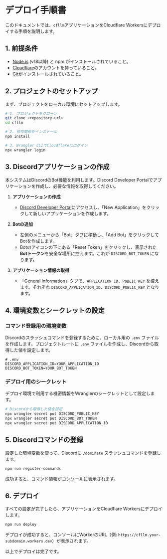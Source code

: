 # デプロイ手順書

このドキュメントでは、`cfllm`アプリケーションをCloudflare Workersにデプロイする手順を説明します。

## 1. 前提条件

* [Node.js](https://nodejs.org/) (v18以降) と npm がインストールされていること。
* [Cloudflare](https://dash.cloudflare.com/)のアカウントを持っていること。
* [Git](https://git-scm.com/)がインストールされていること。

## 2. プロジェクトのセットアップ

まず、プロジェクトをローカル環境にセットアップします。

```bash
# 1. プロジェクトをクローン
git clone <repository-url>
cd cfllm

# 2. 依存関係をインストール
npm install

# 3. Wrangler CLIでCloudflareにログイン
npx wrangler login
```

## 3. Discordアプリケーションの作成

本システムはDiscordのBot機能を利用します。Discord Developer Portalでアプリケーションを作成し、必要な情報を取得してください。

1. **アプリケーションの作成**
   * [Discord Developer Portal](https://discord.com/developers/applications)にアクセスし、「New Application」をクリックして新しいアプリケーションを作成します。

2. **Botの追加**
   * 左側のメニューから「Bot」タブに移動し、「Add Bot」をクリックしてBotを作成します。
   * Botのアイコンの下にある「Reset Token」をクリックし、表示された**Botトークン**を安全な場所に控えます。これが `DISCORD_BOT_TOKEN` になります。

3. **アプリケーション情報の取得**
   * 「General Information」タブで、`APPLICATION ID`、`PUBLIC KEY` を控えます。それぞれ `DISCORD_APPLICATION_ID`、`DISCORD_PUBLIC_KEY` となります。

## 4. 環境変数とシークレットの設定

### コマンド登録用の環境変数

Discordのスラッシュコマンドを登録するために、ローカル用の `.env` ファイルを作成します。プロジェクトルートに `.env` ファイルを作成し、Discordから取得した値を設定します。

```dotenv
# .env
DISCORD_APPLICATION_ID=YOUR_APPLICATION_ID
DISCORD_BOT_TOKEN=YOUR_BOT_TOKEN
```

### デプロイ用のシークレット

デプロイ環境で利用する機密情報をWranglerのシークレットとして設定します。

```bash
# Discordから取得した値を設定
npx wrangler secret put DISCORD_PUBLIC_KEY
npx wrangler secret put DISCORD_BOT_TOKEN
npx wrangler secret put DISCORD_APPLICATION_ID
```

## 5. Discordコマンドの登録

設定した環境変数を使って、Discordに `/dominate` スラッシュコマンドを登録します。

```bash
npm run register-commands
```

成功すると、コマンド情報がコンソールに表示されます。

## 6. デプロイ

すべての設定が完了したら、アプリケーションをCloudflare Workersにデプロイします。

```bash
npm run deploy
```

デプロイが成功すると、コンソールにWorkerのURL（例: `https://cfllm.your-subdomain.workers.dev`）が表示されます。

以上でデプロイは完了です。
